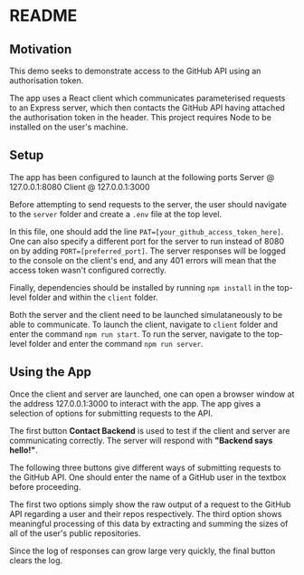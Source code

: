 # README

## Motivation

This demo seeks to demonstrate access to the GitHub API using an authorisation token.

The app uses a React client which communicates parameterised requests to an Express server, which then contacts the GitHub API having attached the authorisation token in the header. This project requires Node to be installed on the user's machine.

## Setup

The app has been configured to launch at the following ports
    Server @ 127.0.0.1:8080
    Client @ 127.0.0.1:3000

Before attempting to send requests to the server, the user should navigate to the ``server`` folder and create a ``.env`` file at the top level.

In this file, one should add the line ``PAT=[your_github_access_token_here]``. One can also specify a different port for the server to run instead of 8080 on by adding ``PORT=[preferred_port]``. The server responses will be logged to the console on the client's end, and any 401 errors will mean that the access token wasn't configured correctly.

Finally, dependencies should be installed by running ``npm install`` in the top-level folder and within the ``client`` folder.

Both the server and the client need to be launched simulataneously to be able to communicate. To launch the client, navigate to ``client`` folder and enter the command ``npm run start``. To run the server, navigate to the top-level folder and enter the command ``npm run server``.

## Using the App

Once the client and server are launched, one can open a browser window at the address 127.0.0.1:3000 to interact with the app. The app gives a selection of options for submitting requests to the API.

The first button **Contact Backend** is used to test if the client and server are communicating correctly. The server will respond with **"Backend says hello!"**.

The following three buttons give different ways of submitting requests to the GitHub API. One should enter the name of a GitHub user in the textbox before proceeding. 

The first two options simply show the raw output of a request to the GitHub API regarding a user and their repos respectively. The third option shows meaningful processing of this data by extracting and summing the sizes of all of the user's public repositories.

Since the log of responses can grow large very quickly, the final button clears the log.